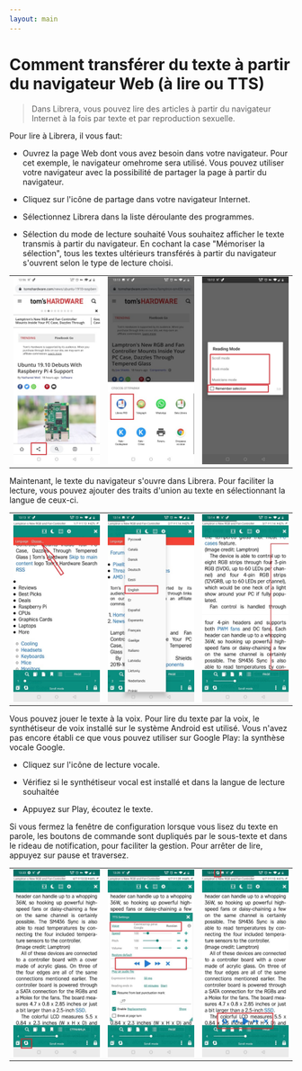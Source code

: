 ```yaml
---
layout: main
---
```


# Comment transférer du texte à partir du navigateur Web (à lire ou TTS)

> Dans Librera, vous pouvez lire des articles à partir du navigateur Internet à la fois par texte et par reproduction sexuelle.

 
Pour lire à Librera, il vous faut:

* Ouvrez la page Web dont vous avez besoin dans votre navigateur. Pour cet exemple, le navigateur omehrome sera utilisé. Vous pouvez utiliser votre navigateur avec la possibilité de partager la page à partir du navigateur.

* Cliquez sur l'icône de partage dans votre navigateur Internet.

* Sélectionnez Librera dans la liste déroulante des programmes.

* Sélection du mode de lecture souhaité Vous souhaitez afficher le texte transmis à partir du navigateur. En cochant la case &quot;Mémoriser la sélection&quot;, tous les textes ultérieurs transférés à partir du navigateur s'ouvrent selon le type de lecture choisi.

||||
|-|-|-|
|![](1.jpg)|![](2.jpg)|![](3.jpg)|

Maintenant, le texte du navigateur s'ouvre dans Librera. Pour faciliter la lecture, vous pouvez ajouter des traits d'union au texte en sélectionnant la langue de ceux-ci.

||||
|-|-|-|
|![](4.jpg)|![](5.jpg)|![](6.jpg)|

Vous pouvez jouer le texte à la voix. Pour lire du texte par la voix, le synthétiseur de voix installé sur le système Android est utilisé.
Vous n'avez pas encore établi ce que vous pouvez utiliser sur Google Play: la synthèse vocale Google.

* Cliquez sur l'icône de lecture vocale.

* Vérifiez si le synthétiseur vocal est installé et dans la langue de lecture souhaitée

* Appuyez sur Play, écoutez le texte.

Si vous fermez la fenêtre de configuration lorsque vous lisez du texte en parole, les boutons de commande sont dupliqués par le sous-texte et dans le rideau de notification, pour faciliter la gestion. Pour arrêter de lire, appuyez sur pause et traversez.

||||
|-|-|-|
|![](7.jpg)|![](8.jpg)|![](10.jpg)|
